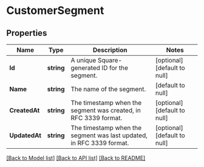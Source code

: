 # CustomerSegment

## Properties

 Name          | Type       | Description                                                          | Notes                        
---------------|------------|----------------------------------------------------------------------|------------------------------
 **Id**        | **string** | A unique Square-generated ID for the segment.                        | [optional] [default to null] 
 **Name**      | **string** | The name of the segment.                                             | [default to null]            
 **CreatedAt** | **string** | The timestamp when the segment was created, in RFC 3339 format.      | [optional] [default to null] 
 **UpdatedAt** | **string** | The timestamp when the segment was last updated, in RFC 3339 format. | [optional] [default to null] 

[[Back to Model list]](../README.md#documentation-for-models) [[Back to API list]](../README.md#documentation-for-api-endpoints) [[Back to README]](../README.md)

